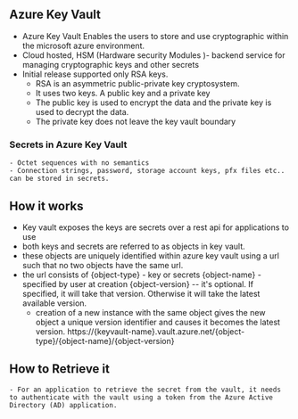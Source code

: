 ## Azure Key Vault
- Azure Key Vault Enables the users to store and use cryptographic within the microsoft azure environment.
- Cloud hosted, HSM (Hardware security Modules )- backend service for managing cryptographic keys and other secrets
- Initial release supported only RSA keys.
    - RSA is an asymmetric public-private key cryptosystem. 
    - It uses two keys. A public key and a private key
    - The public key is used to encrypt the data and the private key is used to decrypt the data.
    - The private key does not leave the key vault boundary

### Secrets in Azure Key Vault
    - Octet sequences with no semantics
    - Connection strings, password, storage account keys, pfx files etc.. can be stored in secrets.

## How it works
- Key vault exposes the keys are secrets over a rest api for applications to use
- both keys and secrets are referred to as objects in key vault.  
- these objects are uniquely identified within azure key vault using a url such that no two objects have the same url.
- the url consists of 
    {object-type} - key or secrets
    {object-name} - specified by user at creation
    {object-version} -- it's optional. If specified, it will take that version. Otherwise it will take the latest available version.
    - creation of a new instance with the same object gives the new object a unique version identifier and causes it becomes the latest version.
    https://{keyvault-name}.vault.azure.net/{object-type}/{object-name}/{object-version}

## How to Retrieve it
    - For an application to retrieve the secret from the vault, it needs to authenticate with the vault using a token from the Azure Active Directory (AD) application.
